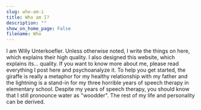 ```yaml
---
slug: who-am-i
title: Who am I?
description: ""
show_on_home_page: False
filename: Who
---
```


I am Willy Unterkoefler. Unless otherwise noted, I write the things on here, which explains their high quality. I also designed this website, which explains its... quality. If you want to know more about me, please read everything I post here and psychoanalyze it. To help you get started, the giraffe is really a metaphor for my healthy relationship with my father and the lightning is a stand-in for my three horrible years of speech therapy in elementary school. Despite my years of speech therapy, you should know that I still pronounce water as "woodder". The rest of my life and personality can be derived.

